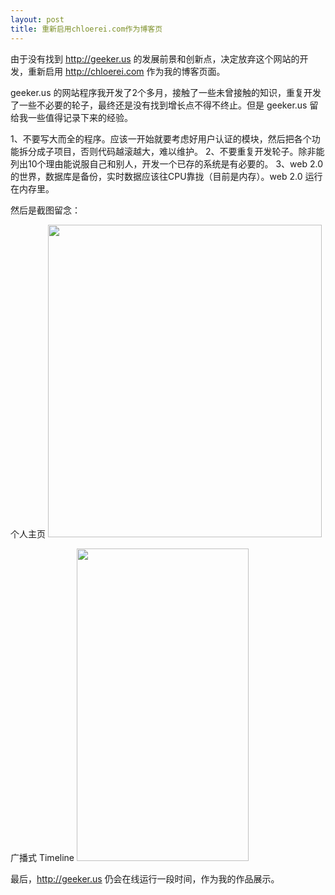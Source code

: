 ```yaml
---
layout: post
title: 重新启用chloerei.com作为博客页
---
```


由于没有找到 <a href="http://geeker.us">http://geeker.us</a> 的发展前景和创新点，决定放弃这个网站的开发，重新启用 http://chloerei.com 作为我的博客页面。

geeker.us 的网站程序我开发了2个多月，接触了一些未曾接触的知识，重复开发了一些不必要的轮子，最终还是没有找到增长点不得不终止。但是 geeker.us 留给我一些值得记录下来的经验。

1、不要写大而全的程序。应该一开始就要考虑好用户认证的模块，然后把各个功能拆分成子项目，否则代码越滚越大，难以维护。
2、不要重复开发轮子。除非能列出10个理由能说服自己和别人，开发一个已存的系统是有必要的。
3、web 2.0的世界，数据库是备份，实时数据应该往CPU靠拢（目前是内存）。web 2.0 运行在内存里。

然后是截图留念：

个人主页
<a rel="attachment wp-att-693" href="http://chloerei.com/2010/12/31/692/rei"><img class="aligncenter size-large wp-image-693" title="Rei" src="http://chloerei.com/wp-content/uploads/2010/12/Rei-438x500.png" alt="" width="438" height="500" /></a>

广播式 Timeline
<a href="http://chloerei.com/2010/12/31/692/home" rel="attachment wp-att-697"><img src="http://chloerei.com/wp-content/uploads/2010/12/home-275x500.png" alt="" title="home" width="275" height="500" class="aligncenter size-large wp-image-697" /></a>

最后，http://geeker.us 仍会在线运行一段时间，作为我的作品展示。
